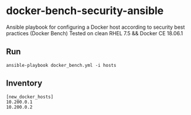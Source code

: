 # docker-bench-security-ansible
Ansible playbook for configuring a Docker host according to security best practices (Docker Bench)
Tested on clean RHEL 7.5 && Docker CE 18.06.1

## Run
```
ansible-playbook docker_bench.yml -i hosts
```

## Inventory
```
[new_docker_hosts]
10.200.0.1
10.200.0.2
```
